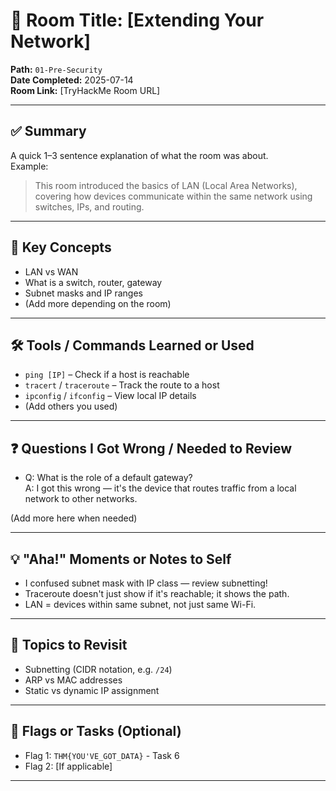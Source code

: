 # 🧠 Room Title: [Extending Your Network]

**Path:** `01-Pre-Security`  
**Date Completed:** 2025-07-14  
**Room Link:** [TryHackMe Room URL]

---

## ✅ Summary

A quick 1–3 sentence explanation of what the room was about.  
Example:

> This room introduced the basics of LAN (Local Area Networks), covering how devices communicate within the same network using switches, IPs, and routing.

---

## 🔑 Key Concepts

- LAN vs WAN
- What is a switch, router, gateway
- Subnet masks and IP ranges
- (Add more depending on the room)

---

## 🛠️ Tools / Commands Learned or Used

- `ping [IP]` – Check if a host is reachable
- `tracert` / `traceroute` – Track the route to a host
- `ipconfig` / `ifconfig` – View local IP details
- (Add others you used)

---

## ❓ Questions I Got Wrong / Needed to Review

- Q: What is the role of a default gateway?  
  A: I got this wrong — it's the device that routes traffic from a local network to other networks.

(Add more here when needed)

---

## 💡 "Aha!" Moments or Notes to Self

- I confused subnet mask with IP class — review subnetting!
- Traceroute doesn't just show if it's reachable; it shows the path.
- LAN = devices within same subnet, not just same Wi-Fi.

---

## 📌 Topics to Revisit

- Subnetting (CIDR notation, e.g. `/24`)
- ARP vs MAC addresses
- Static vs dynamic IP assignment

---

## 🧩 Flags or Tasks (Optional)

- Flag 1: `THM{YOU'VE_GOT_DATA}` - Task 6
- Flag 2: [If applicable]

---
